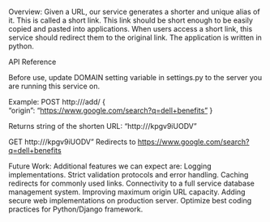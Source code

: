 Overview:
Given a URL, our service generates a shorter and unique alias of it. 
This is called a short link. This link should be short enough to be easily copied and pasted into applications.
When users access a short link, this service should redirect them to the original link.
The application is written in python.

API Reference

Before use, update DOMAIN setting variable in settings.py to the server you are running this service on.

Example: 
POST http://<DOMAIN>/add/
{	
	“origin”: “https://www.google.com/search?q=dell+benefits”
}

Returns string of the shorten URL:
“http://<DOMAIN>/kpgv9iUODV”

GET http://<DOMAIN>/kpgv9iUODV”
Redirects to  https://www.google.com/search?q=dell+benefits


Future Work:
Additional features we can expect are: 
Logging implementations.
Strict validation protocols and error handling.
Caching redirects for commonly used links.
Connectivity to a full service database management system.
Improving maximum origin URL capacity.
Adding secure web implementations on production server.
Optimize best coding practices for Python/Django framework.
